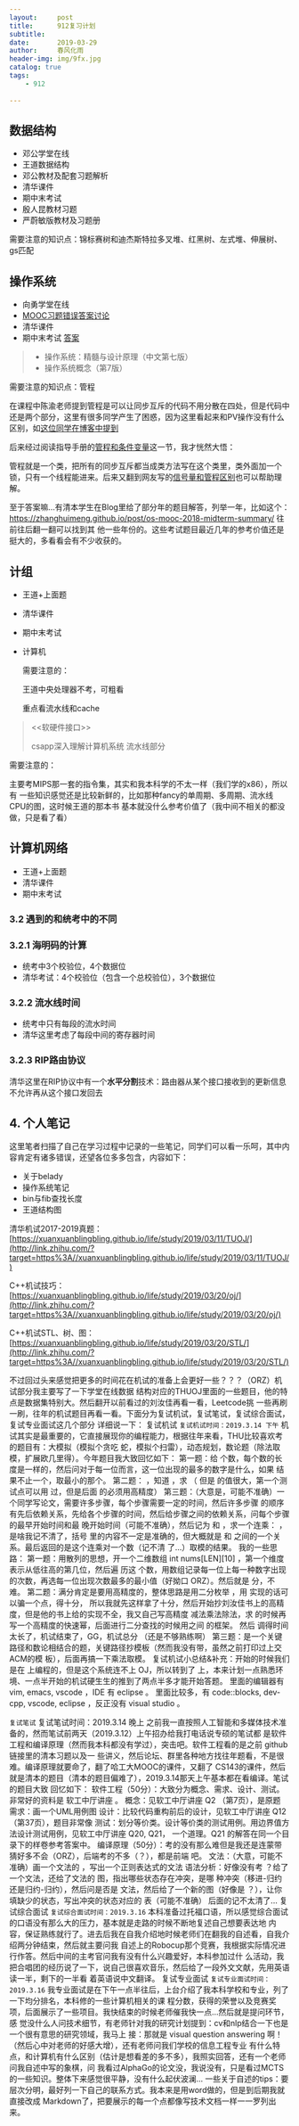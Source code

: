 ```yaml
---
layout:     post
title:      912复习计划
subtitle:   
date:       2019-03-29
author:     春风化雨
header-img: img/9fx.jpg
catalog: true
tags:
    - 912
    
---
```




##  数据结构

* 邓公学堂在线
* 王道数据结构
* 邓公教材及配套习题解析
* 清华课件
* 期中末考试
* 殷人昆教材习题
* 严蔚敏版教材及习题册

需要注意的知识点：锦标赛树和迪杰斯特拉多叉堆、红黑树、左式堆、伸展树、gs匹配

## 操作系统

* 向勇学堂在线
* [MOOC习题错误答案讨论](https://link.zhihu.com/?target=http%3A//www.xuetangx.com/courses/course-v1%3ATsinghuaX%2B30240243X%2Bsp/discussion/forum/i4x-TsinghuaX-30240243X-course-2015_T1/threads/5a30f5cef605ab5be700983f)
* 清华课件  
* 期中末考试  [答案](<https://zhanghuimeng.github.io/>)

> - 操作系统：精髓与设计原理（中文第七版）
> - 操作系统概念（第7版）

需要注意的知识点：管程

在课程中陈渝老师提到管程是可以让同步互斥的代码不用分散在四处，但是代码中还是两个部分，这里有很多同学产生了困惑，因为这里看起来和PV操作没有什么区别，如[这位同学在博客中提到](http://link.zhihu.com/?target=https%3A//www.cnblogs.com/kkkkkk/p/5543799.html)

后来经过阅读指导手册的[管程和条件变量](http://link.zhihu.com/?target=https%3A//chyyuu.gitbooks.io/ucore_os_docs/content/lab7/lab7_3_4_monitors.html)这一节，我才恍然大悟：

管程就是一个类，把所有的同步互斥都当成类方法写在这个类里，类外面加一个锁，只有一个线程能进来。后来又翻到网友写的[信号量和管程区别](http://link.zhihu.com/?target=https%3A//blog.csdn.net/ljbdream00/article/details/83501948)也可以帮助理解。

至于答案嘛...有清本学生在Blog里给了部分年的题目解答，列举一年，比如这个： https://zhanghuimeng.github.io/post/os-mooc-2018-midterm-summary/ 往前往后翻一翻可以找到其 他一些年份的。这些考试题目最近几年的参考价值还是挺大的，多看看会有不少收获的。 

## 计组

* 王道+上面题

* 清华课件

* 期中末考试

* 计算机

  需要注意的：

  王道中央处理器不考，可粗看

  重点看流水线和cache

> <<软硬件接口>>
>
> csapp深入理解计算机系统  流水线部分

需要注意的：

​	主要考MIPS那一套的指令集，其实和我本科学的不太一样（我们学的x86），所以有 一些知识感觉还是比较新鲜的，比如那种fancy的单周期、多周期、流水线CPU的图，这时候王道的那本书 基本就没什么参考价值了（我中间不相关的都没做，只是看了看）

## 计算机网络

* 王道+上面题
* 清华课件
* 期中末考试





### 3.2 遇到的和统考中的不同

### 3.2.1 海明码的计算

- 统考中3个校验位，4个数据位
- 清华考试：4个校验位（包含一个总校验位），3个数据位

### 3.2.2 流水线时间

- 统考中只有每段的流水时间
- 清华这里考虑了每段中间的寄存器时间

### 3.2.3 RIP路由协议

清华这里在RIP协议中有一个**水平分割**技术：路由器从某个接口接收到的更新信息不允许再从这个接口发回去

## 4. 个人笔记

这里笔者扫描了自己在学习过程中记录的一些笔记，同学们可以看一乐呵，其中内容肯定有诸多错误，还望各位多多包含，内容如下：

- 关于belady
- 操作系统笔记
- bin与fib查找长度
- 王道结构图



清华机试2017-2019真题：[https://xuanxuanblingbling.github.io/life/study/2019/03/11/TUOJ/](http://link.zhihu.com/?target=https%3A//xuanxuanblingbling.github.io/life/study/2019/03/11/TUOJ/)

C++机试技巧：[https://xuanxuanblingbling.github.io/life/study/2019/03/20/oj/](http://link.zhihu.com/?target=https%3A//xuanxuanblingbling.github.io/life/study/2019/03/20/oj/)

C++机试STL、树、图：[https://xuanxuanblingbling.github.io/life/study/2019/03/20/STL/](http://link.zhihu.com/?target=https%3A//xuanxuanblingbling.github.io/life/study/2019/03/20/STL/)





不过回过头来感觉把更多的时间花在机试的准备上会更好一些？？？（ORZ）机试部分我主要写了一下学堂在线数据 结构对应的THUOJ里面的一些题目，他的特点是数据集特别大。然后翻开以前看过的刘汝佳再看一看，Leetcode挑 一些再刷一刷，往年的机试题目再看一看。下面分为复试机试，复试笔试，复试综合面试，复试专业面试这几个部分 详细说一下： 复试机试 
`复试机试时间：2019.3.14 下午`
机试其实是最重要的，它直接展现你的编程能力，根据往年来看，THU比较喜欢考的题目有：大模拟（模拟个贪吃 蛇，模拟个扫雷），动态规划，数论题（除法取模，扩展欧几里得）。今年题目我大致回忆如下：
第一题：给  个数，每个数的长度是一样的，然后问对于每一位而言，这一位出现的最多的数字是什么，如果 结果不止一个，取最小的那个。 第二题： ，知道  ，求 （ 但是  的值很大，第一个测试点可以用  过，但是后面 的必须用高精度） 第三题：（大意是，可能不准确）一个同学写论文，需要许多步骤，每个步骤需要一定的时间，然后许多步骤 的顺序有先后依赖关系，先给各个步骤的时间，然后给步骤之间的依赖关系，问每个步骤的最早开始时间和最 晚开始时间（可能不准确），然后记为  和  ，求一个连乘： ， 是啥我记不清了，括号 里的内容不一定是准确的，但大概就是  和  之间的一个关系。最后返回的是这个连乘对一个数（记不清 了...）取模的结果。
我的一些思路：
第一题：用散列的思想，开一个二维数组 int nums[LEN][10] ，第一个维度表示从低往高的第几位，然后遍 历这  个数，用数组记录每一位上每一种数字出现的次数，再选每一位出现次数最多的最小值（好拗口 ORZ）。然后就是  分，不难。 第二题：满分肯定是要用高精度的，整体思路是用二分枚举 ，用  实现的话可以骗一个点，得十分， 所以我就先这样拿了十分，然后开始抄刘汝佳书上的高精度，但是他的书上给的实现不全，我又自己写高精度 减法乘法除法，求  的时候再写一个高精度的快速幂，后面进行二分查找的时候用之间  的框架。 然后  调得时间太长了，机试结束了，GG，机试总分  （还是不够熟练啊） 第三题：是一个关键路径和数论相结合的题，关键路径抄模板（然而我没有带，虽然之前打印过上交ACM的模 板），后面再搞一下乘法取模。
复试机试小总结&补充：开始的时候我们是在  上编程的，但是这个系统连不上 OJ，所以转到了 上，本来计划一点熟悉环境、一点半开始的机试硬生生的推到了两点半多才能开始答题。 里面的编辑器有 vim, emacs, vscode ，IDE 有 eclipse 。 里面比较多，有 code::blocks, dev-cpp, vscode, eclipse ，反正没有 visual studio 。

 `复试笔试` 
复试笔试时间：2019.3.14 晚上 之前我一直按照人工智能和多媒体技术准备的，然而笔试前两天（2019.3.12）上午招办给我打电话说专硕的笔试都 是软件工程和编译原理（然而我本科都没有学过），突击吧。软件工程看的是之前 github 链接里的清本习题以及一 些讲义，然后论坛、群里各种地方找往年题看，不是很难。编译原理就要命了，翻了哈工大MOOC的课件，又翻了 CS143的课件，然后就是清本的题目（清本的题目偏难了），2019.3.14那天上午基本都在看编译。笔试的题目大致 回忆如下：
软件工程（50分）：大致分为概念、需求、设计、测试。非常好的资料是 软工中厅讲座 。 概念：见软工中厅讲座 Q2 （第7页），是原题 需求：画一个UML用例图 设计：比较代码重构前后的设计，见软工中厅讲座 Q12 （第37页），题目非常像 测试：划分等价类。设计等价类的测试用例。用边界值方法设计测试用例，见软工中厅讲座 Q20, Q21， 一个道理。Q21 的解答在同一个目录下的样卷参考答案中。 编译原理（50分）：考的没有那么难但是我还是连蒙带猜好多不会（ORZ），后端考的不多（？），都是前端 吧。 文法：（大意，可能不准确）画一个文法的 ，写出一个正则表达式的文法 语法分析：好像没有考  ？给了一个文法，还给了文法的  图，指出哪些状态存在冲突，是哪 种冲突（移进-归约还是归约-归约），然后问是否是  文法，然后给了一个新的图（好像是 
？），让你填缺少的状态，写出冲突的状态对应的  表（可能不准确） 后面的记不太清了... 复试综合面试 
`复试综合面试时间：2019.3.16`
本科准备过托福口语，所以感觉综合面试的口语没有那么大的压力，基本就是走路的时候不断地复述自己想要表达地 内容，保证熟练就行了。进去后我在自我介绍地时候老师们在翻我的自述看，自我介绍两分钟结束，然后就主要问我 自述上的Robocup那个竞赛，我根据实际情况进行作答。然后中间的主考官问我有没有什么兴趣爱好，本科参加过什 么活动，我把合唱团的经历说了一下，说自己很喜欢音乐，然后给了一段外文文献，先用英语读一半，剩下的一半看 着英语说中文翻译。 复试专业面试 
`复试专业面试时间：2019.3.16`
我专业面试是在下午一点半往后，上台介绍了我本科学校和专业，列了一下均分排名，本科修的一些计算机相关的课 程分数，获得的荣誉以及竞赛奖项，后面展示了一些项目。我快结束的时候老师催我快一点...然后就是提问环节，感 觉没什么人问技术细节，有老师针对我的研究计划提到：cv和nlp结合一下也是一个很有意思的研究领域，我马上 接：那就是 visual question answering 啊！（然后心中对老师的好感大增），还有老师问我们学校的信息工程专业 有什么特点，和计算机有什么区别（估计是想看差的多不多），我照实回答，还有一个老师问我自述中写的象棋，问 我看过AlphaGo的论文没，我说没有，只是看过MCTS的一些知识。整体下来感觉很平静，没有什么起伏波澜... 一些关于自述的tips：要层次分明，最好列一下自己的联系方式。我本来是用word做的，但是到后期我就直接改成 Markdown了，把要展示的每一个点都像写技术文档一样一一罗列出来。 